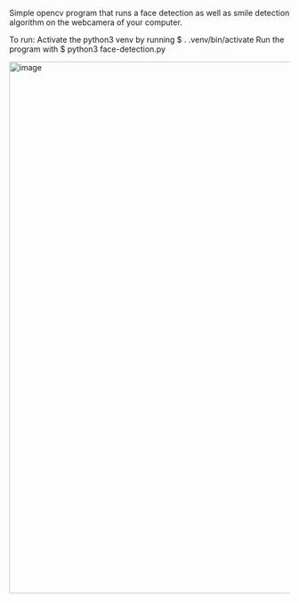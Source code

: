 Simple opencv program that runs a face detection as well as smile detection algorithm on the webcamera of your computer.


To run:
Activate the python3 venv by running $ . .venv/bin/activate
Run the program with $ python3 face-detection.py

<img width="954" alt="image" src="https://github.com/user-attachments/assets/66e10f10-e3d9-43da-8ac9-5a340724e751">
